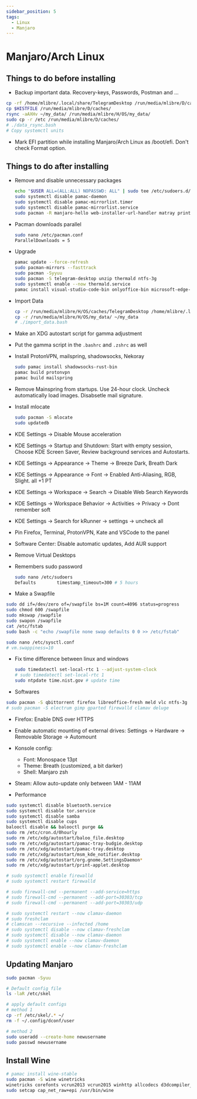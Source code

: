 ```yaml
---
sidebar_position: 5
tags:
  - Linux
  - Manjaro
---
```


# Manjaro/Arch Linux

## Things to do before installing

* Backup important data. Recovery-keys, Passwords, Postman and ...  

```bash
cp -rf /home/mlibre/.local/share/TelegramDesktop /run/media/mlibre/D/caches
cp $HISTFILE /run/media/mlibre/D/caches/
rsync -aAXHv ~/my_data/ /run/media/mlibre/H/OS/my_data/
sudo cp -r /etc /run/media/mlibre/D/caches/
# ./data_rsync.bash
# Copy systemctl units
```

* Mark EFI partition while installing Manjaro/Arch Linux as /boot/efi. Don't check Format option.

## Things to do after installing

* Remove and disable unnecessary packages

  ```bash
  echo "$USER ALL=(ALL:ALL) NOPASSWD: ALL" | sudo tee /etc/sudoers.d/$USER
  sudo systemctl disable pamac-daemon
  sudo systemctl disable pamac-mirrorlist.timer
  sudo systemctl disable pamac-mirrorlist.service
  sudo pacman -R manjaro-hello web-installer-url-handler matray print-manager samba kdenetwork-filesharing thunderbird hplip cups yakuake manjaro-printer gutenprint cups-pdf snapd libpamac-snap-plugin flatpak libpamac-flatpak-plugin bluedevil timeshift timeshift-autosnap-manjaro pamac-tray-icon-plasma kdeconnect vde2  qemu-common qemu-system-arm qemu-user-static-binfmt qemu-system-arm-firmware scrcpy
  ```

* Pacman downloads parallel

  ```bash
  sudo nano /etc/pacman.conf
  ParallelDownloads = 5
  ```
  
* Upgrade

  ```bash
  pamac update --force-refresh
  sudo pacman-mirrors --fasttrack
  sudo pacman -Syyuu
  sudo pacman -S telegram-desktop unzip thermald ntfs-3g
  sudo systemctl enable --now thermald.service
  pamac install visual-studio-code-bin onlyoffice-bin microsoft-edge-stable-bin
  ```

* Import Data

  ```bash
  cp -r /run/media/mlibre/H/OS/caches/TelegramDesktop /home/mlibre/.local/share/
  cp -r /run/media/mlibre/H/OS/my_data/ ~/my_data
  # ./import_data.bash
  ```

* Make an XDG autostart script for gamma adjustment
* Put the gamma script in the `.bashrc` and `.zshrc` as well

* Install ProtonVPN, mailspring, shadowsocks, Nekoray
  
  ```bash
  sudo pamac install shadowsocks-rust-bin
  pamac build protonvpn
  pamac build mailspring
  ```

* Remove Mainspring from startups. Use 24-hour clock. Uncheck automatically load images. Disabsetle mail signature.

* Install mlocate

  ```bash
  sudo pacman -S mlocate
  sudo updatedb
  ```
  
* KDE Settings -> Disable Mouse acceleration
* KDE Settings -> Startup and Shutdown: Start with empty session, Choose KDE Screen Saver, Review background services and Autostarts.
* KDE Settings -> Appearance -> Theme -> Breeze Dark, Breath Dark
* KDE Settings -> Appearance -> Font -> Enabled Anti-Aliasing, RGB, Slight. all +1 PT
* KDE Settings -> Workspace -> Search -> Disable Web Search Keywords
* KDE Settings -> Workspace Behavior -> Activities -> Privacy -> Dont remember soft
* KDE Settings -> Search for kRunner -> settings -> uncheck all

* Pin Firefox, Terminal, ProtonVPN, Kate and VSCode to the panel
* Software Center: Disable automatic updates, Add AUR support
* Remove Virtual Desktops
* Remembers sudo password

  ```bash
  sudo nano /etc/sudoers
  Defaults        timestamp_timeout=300 # 5 hours
  ```

* Make a Swapfile

```bash
sudo dd if=/dev/zero of=/swapfile bs=1M count=4096 status=progress
sudo chmod 600 /swapfile
sudo mkswap /swapfile
sudo swapon /swapfile
cat /etc/fstab
sudo bash -c "echo /swapfile none swap defaults 0 0 >> /etc/fstab"

sudo nano /etc/sysctl.conf
# vm.swappiness=10
```

* Fix time difference between linux and windows

  ```bash
  sudo timedatectl set-local-rtc 1 --adjust-system-clock
  # sudo timedatectl set-local-rtc 1
  sudo ntpdate time.nist.gov # update time
  ```

* Softwares

```bash
sudo pacman -S qbittorrent firefox libreoffice-fresh meld vlc ntfs-3g  aria2 ttf-ubuntu-font-family gnome-keyring libsecret core/iputils clinfo tor torsocks steam-native-runtime
# sudo pacman -S electrum gimp gparted firewalld clamav deluge
```

* Firefox: Enable DNS over HTTPS
* Enable automatic mounting of external drives: Settings -> Hardware -> Removable Storage -> Automount
* Konsole config:
  * Font: Monospace 13pt
  * Theme: Breath (customized, a bit darker)
  * Shell: Manjaro zsh

* Steam: Allow auto-update only between 1AM - 11AM

* Performance

```bash
sudo systemctl disable bluetooth.service
sudo systemctl disable tor.service
sudo systemctl disable samba
sudo systemctl disable cups
balooctl disable && balooctl purge &&
sudo rm /etc/cron.d/0hourly
sudo rm /etc/xdg/autostart/baloo_file.desktop
sudo rm /etc/xdg/autostart/pamac-tray-budgie.desktop
sudo rm /etc/xdg/autostart/pamac-tray.desktop
sudo rm /etc/xdg/autostart/msm_kde_notifier.desktop
sudo rm /etc/xdg/autostart/org.gnome.SettingsDaemon*
sudo rm /etc/xdg/autostart/print-applet.desktop

# sudo systemctl enable firewalld
# sudo systemctl restart firewalld

# sudo firewall-cmd --permanent --add-service=https
# sudo firewall-cmd --permanent --add-port=30303/tcp
# sudo firewall-cmd --permanent --add-port=30303/udp

# sudo systemctl restart --now clamav-daemon
# sudo freshclam
# clamscan --recursive --infected /home
# sudo systemctl disable --now clamav-freshclam
# sudo systemctl disable --now clamav-daemon
# sudo systemctl enable --now clamav-daemon
# sudo systemctl enable --now clamav-freshclam
```

## Updating Manjaro

```bash
sudo pacman -Syuu

# Default config file
ls -laR /etc/skel

# apply default configs
# method 1
cp -rf /etc/skel/.* ~/
rm -f ~/.config/dconf/user

# method 2
sudo useradd --create-home newusername
sudo passwd newusername

```

## Install Wine

```bash
# pamac install wine-stable
sudo pacman -S wine winetricks
winetricks corefonts vcrun2013 vcrun2015 winhttp allcodecs d3dcompiler_42 d3dcompiler_43 d3dcompiler_47 d3dx9 dotnet dxvk quartz
sudo setcap cap_net_raw+epi /usr/bin/wine
```
